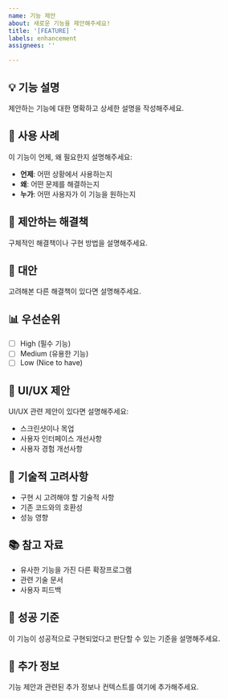 ```yaml
---
name: 기능 제안
about: 새로운 기능을 제안해주세요!
title: '[FEATURE] '
labels: enhancement
assignees: ''

---
```


## 💡 기능 설명
제안하는 기능에 대한 명확하고 상세한 설명을 작성해주세요.

## 🎯 사용 사례
이 기능이 언제, 왜 필요한지 설명해주세요:
- **언제**: 어떤 상황에서 사용하는지
- **왜**: 어떤 문제를 해결하는지
- **누가**: 어떤 사용자가 이 기능을 원하는지

## 🚀 제안하는 해결책
구체적인 해결책이나 구현 방법을 설명해주세요.

## 🔄 대안
고려해본 다른 해결책이 있다면 설명해주세요.

## 📊 우선순위
- [ ] High (필수 기능)
- [ ] Medium (유용한 기능)
- [ ] Low (Nice to have)

## 🎨 UI/UX 제안
UI/UX 관련 제안이 있다면 설명해주세요:
- 스크린샷이나 목업
- 사용자 인터페이스 개선사항
- 사용자 경험 개선사항

## 🔧 기술적 고려사항
- 구현 시 고려해야 할 기술적 사항
- 기존 코드와의 호환성
- 성능 영향

## 📚 참고 자료
- 유사한 기능을 가진 다른 확장프로그램
- 관련 기술 문서
- 사용자 피드백

## 🎯 성공 기준
이 기능이 성공적으로 구현되었다고 판단할 수 있는 기준을 설명해주세요.

## 📝 추가 정보
기능 제안과 관련된 추가 정보나 컨텍스트를 여기에 추가해주세요.
